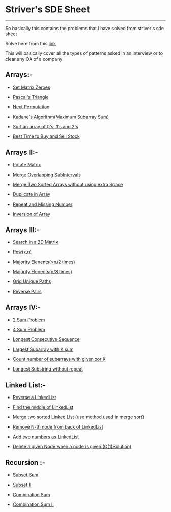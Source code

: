 

# Striver's SDE Sheet
-------------------------

So basically this contains the problems that I have solved from striver's sde sheet 

Solve here from this [link](https://takeuforward.org/interviews/strivers-sde-sheet-top-coding-interview-problems/)

This will basically cover all the types of patterns asked in an interview or to clear any OA of a company

## Arrays:-
- [Set Matrix Zeroes](Arrays/set_matrix_zeroes.cpp)


- [Pascal's Triangle](Arrays/pascals_triangle.cpp)

- [Next Permutation](Arrays/)

- [Kadane's Algorithm(Maximum Subarray Sum)](Arrays/kadanes_algorithm.cpp)

- [Sort an array of 0's, 1's and 2's](Arrays/sort_0s_1s_2s.cpp)

- [Best Time to Buy and Sell Stock](Arrays/)


## Arrays II:-
- [Rotate Matrix](Arrays_II/)

- [Merge Overlapping SubIntervals](Arrays_II/)

- [Merge Two Sorted Arrays without using extra Space](Arrays_II/)

- [Duplicate in Array](Arrays_II/find_duplicate_in_array.cpp)

- [Repeat and Missing Number](Arrays_II/)

- [Inversion of Array](Arrays_II/)


## Arrays III:-
- [Search in a 2D Matrix]()

- [Pow(x,n)]()

- [Majority Elenents(>n/2 times)]()

- [Majority Elenents(n/3 times)]()

- [Grid Unique Paths]()

- [Reverse Pairs]()

## Arrays IV:-
- [2 Sum Problem](Arrays_IV/two_sum.cpp)

- [4 Sum Problem](Arrays_IV/)

- [Longest Consecutive Sequence](Arrays_IV/)

- [Largest Subarray with K sum](Arrays_IV/)

- [Count number of subarrays with given xor K](Arrays_IV/)

- [Longest Substring without repeat](Arrays_IV/)


## Linked List:-
- [Reverse a LinkedList](Linked_List/)

- [Find the middle of LinkedList](Linked_List/)

- [Merge two sorted Linked List (use method used in merge sort)](Linked_List/)

- [Remove N-th node from back of LinkedList](Linked_List/)

- [Add two numbers as LinkedList](Linked_List/)

- [Delete a given Node when a node is given.(O(1)Solution)](Linked_List/)


## Recursion :-
- [Subset Sum](Recursion/subset_sums.cpp)

- [Subset II](Recursion/subset_II.cpp)

- [Combination Sum](Recursion/combination_sum.cpp)

- [Combination Sum II](Recursion/combination_sum_II.cpp)